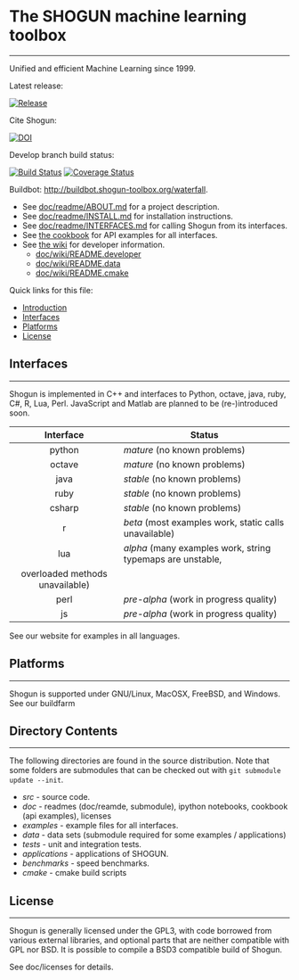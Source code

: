# The SHOGUN machine learning toolbox
-------------------------------------

Unified and efficient Machine Learning since 1999.

Latest release:

[![Release](https://img.shields.io/github/release/shogun-toolbox/shogun.svg)](https://github.com/shogun-toolbox/shogun/releases/latest)

Cite Shogun:

[![DOI](https://zenodo.org/badge/1555094.svg)](https://zenodo.org/badge/latestdoi/1555094)

Develop branch build status:

[![Build Status](https://travis-ci.org/shogun-toolbox/shogun.png?branch=develop)](https://travis-ci.org/shogun-toolbox/shogun)
[![Coverage Status](https://coveralls.io/repos/shogun-toolbox/shogun/badge.png?branch=develop)](https://coveralls.io/r/shogun-toolbox/shogun?branch=develop)

Buildbot: http://buildbot.shogun-toolbox.org/waterfall.

 * See [doc/readme/ABOUT.md](https://github.com/shogun-toolbox/docs/blob/master/ABOUT.md) for a project description.
 * See [doc/readme/INSTALL.md](https://github.com/shogun-toolbox/docs/blob/master/INSTALL.md) for installation instructions.
 * See [doc/readme/INTERFACES.md](https://github.com/shogun-toolbox/docs/blob/master/INTERFACE.md) for calling Shogun from its interfaces.
 * See [the cookbook](http://shogun.ml/cookbook/latest/) for API examples for all interfaces.
 * See [the wiki](https://github.com/shogun-toolbox/shogun/wiki/) for developer information.
   * [doc/wiki/README.developer](https://github.com/shogun-toolbox/shogun/wiki/README_developer)
   * [doc/wiki/README.data](https://github.com/shogun-toolbox/shogun/wiki/README_data)
   * [doc/wiki/README.cmake](https://github.com/shogun-toolbox/shogun/wiki/README_cmake)

Quick links for this file:
* [Introduction](#introduction)
* [Interfaces](#interfaces)
* [Platforms](#platforms)
* [License](#license)


## Interfaces
-------------

Shogun is implemented in C++ and interfaces to Python, octave, java, ruby, C#, R, Lua, Perl. JavaScript and Matlab are planned to be (re-)introduced soon.

|    Interface     |     Status                                                |
|:----------------:|-----------------------------------------------------------|
|python            | *mature* (no known problems)                              |
|octave            | *mature* (no known problems)                              |
|java              | *stable* (no known problems)                              |
|ruby              | *stable* (no known problems)                              |
|csharp            | *stable* (no known problems)                              |
|r                 | *beta*   (most examples work, static calls unavailable)   |
|lua               | *alpha*  (many examples work, string typemaps are unstable,
                             overloaded methods unavailable)                   |
|perl              | *pre-alpha* (work in progress quality)                    |
|js                | *pre-alpha* (work in progress quality)                    |

See our website for examples in all languages.

## Platforms
------------

Shogun is supported under GNU/Linux, MacOSX, FreeBSD, and Windows.
See our buildfarm

## Directory Contents
---------------------

The following directories are found in the source distribution.
Note that some folders are submodules that can be checked out with
`git submodule update --init`.

- *src* - source code.
- *doc* - readmes (doc/reamde, submodule), ipython notebooks, cookbook (api examples), licenses
- *examples* - example files for all interfaces.
- *data* - data sets (submodule required for some examples / applications)
- *tests* - unit and integration tests.
- *applications* - applications of SHOGUN.
- *benchmarks* - speed benchmarks.
- *cmake* - cmake build scripts

## License
----------
Shogun is generally licensed under the GPL3, with
code borrowed from various external libraries, and optional
parts that are neither compatible with GPL nor BSD.
It is possible to compile a BSD3 compatible build of Shogun.

See doc/licenses for details.

